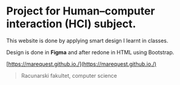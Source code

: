 # Project for Human–computer interaction (HCI) subject.

This website is done by applying smart design I learnt in classes.

Design is done in **Figma** and after redone in HTML using Bootstrap.

[https://marequest.github.io./](https://marequest.github.io./)

> Racunarski fakultet, computer science

